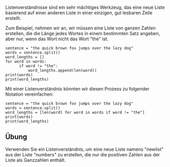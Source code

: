 Listenverständnisse sind ein sehr mächtiges Werkzeug, das eine neue Liste basierend auf einer anderen Liste in einer einzigen, gut lesbaren Zeile erstellt.

Zum Beispiel, nehmen wir an, wir müssen eine Liste von ganzen Zahlen erstellen, die die Länge jedes Wortes in einem bestimmten Satz angeben, aber nur, wenn das Wort nicht das Wort "the" ist.

    sentence = "the quick brown fox jumps over the lazy dog"
    words = sentence.split()
    word_lengths = []
    for word in words:
          if word != "the":
              word_lengths.append(len(word))
    print(words)
    print(word_lengths)

Mit einer Listenverständnis könnten wir diesen Prozess zu folgender Notation vereinfachen:

    sentence = "the quick brown fox jumps over the lazy dog"
    words = sentence.split()
    word_lengths = [len(word) for word in words if word != "the"]
    print(words)
    print(word_lengths)

Übung
--------

Verwenden Sie ein Listenverständnis, um eine neue Liste namens "newlist" aus der Liste "numbers" zu erstellen, die nur die positiven Zahlen aus der Liste als Ganzzahlen enthält.